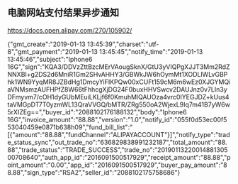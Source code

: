 ## 电脑网站支付结果异步通知

https://docs.open.alipay.com/270/105902/


{"gmt_create":"2019-01-13 13:45:39","charset":"utf-8","gmt_payment":"2019-01-13 13:45:45","notify_time":"2019-01-13 13:45:46","subject":"Iphone6 16G","sign":"KQA3/DDVzZttBzcMErVAougSknX/GtU3yVIQPgXJJT3Mm2RdZNNXBI+g2DS2d6MniR1Gm2SHvAHHY3/GBWkJW6hOymMt1XODLlWLvGBPhk1WN9YyqMR8JZBdHg1DmcyYiFIKPQw00xCUFt159cM6m6wEz0XJGYMQiaVNMsmzAUFHPfZ8W66tFhhcgXjDG24F0buxHHVSwcv2DAUJnz0v7LIn3yDFmyvm7/cOH1dyGUbMEuiLKLjf6f0KmuhMlQAUOza4vrc0IYEGJDZ+kUus4taVMGpDT7T0yzmWL13QraVVGQ/bMTR/ZRg550oA2WjexL9Iq7m41B7yW6w5rXIZEg==","buyer_id":"2088102176188132","body":"Iphone6 16G","invoice_amount":"88.88","version":"1.0","notify_id":"055f0d53ec00f553040459e0871b638h09","fund_bill_list":"[{\"amount\":\"88.88\",\"fundChannel\":\"ALIPAYACCOUNT\"}]","notify_type":"trade_status_sync","out_trade_no":"636829838991232187","total_amount":"88.88","trade_status":"TRADE_SUCCESS","trade_no":"2019011322001488130500708640","auth_app_id":"2016091500517929","receipt_amount":"88.88","point_amount":"0.00","app_id":"2016091500517929","buyer_pay_amount":"88.88","sign_type":"RSA2","seller_id":"2088102175758686"}